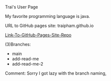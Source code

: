 Trai's User Page

My favorite programming language is java.

URL to GitHub pages site: traipham.github.io

[Link-To-GitHub-Pages-Site-Repo](https://github.com/traipham/traipham.github.io)

(3)Branches:
- main
- add-read-me
- add-read-me-2

Comment: Sorry I got lazy with the branch naming,

